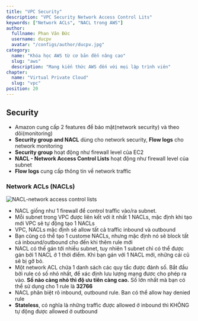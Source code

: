 ```yaml
---
title: "VPC Security"
description: "VPC Security Network Access Control Lits"
keywords: ["Network ACLs", "NACL trong AWS"]
author:
  fullname: Phan Văn Đức
  username: ducpv
  avatar: "/configs/author/ducpv.jpg"
category:
  name: "Khóa học AWS từ cơ bản đến nâng cao"
  slug: "aws"
  description: "Mang kiến thức AWS đến với mọi lập trình viên"
chapter:
  name: "Virtual Private Cloud"
  slug: "vpc"
position: 20
---
```


## Security

- Amazon cung cấp 2 features để bảo mật(network security) và theo dõi(monitoring)
- **Security group and NACL** dùng cho network security, **Flow logs** cho network monitoring
- **Security group** hoạt động như firewall level của EC2
- **NACL - Network Access Control Lists** hoạt động như firewall level của subnet
- **Flow logs** cung cấp thông tin về network traffic

### Network ACLs (NACLs)

![NACL-network access control lists](https://user-images.githubusercontent.com/29729545/146217503-9914d98e-6d78-4f74-81e4-a619320da7be.png)

- NACL giống như 1 firewall để control traffic vào/ra subnet.
- Mỗi subnet trong VPC được liên kết với ít nhất 1 NACLs, mặc định khi tạo mới VPC sẽ tự động tạo 1 NACLs
- VPC, NACLs mặc định sẽ allow tất cả traffic inbound và outbound
- Bạn cũng có thể tạo 1 custome NACLs, nhưng mặc định nó sẽ block tất cả inbound/outbound cho đến khi thêm rule mới
- NACL có thế gán tới nhiều subnet, tuy nhiên 1 subnet chỉ có thể được gán bởi 1 NACL ở 1 thời điểm. Khi bạn gán với 1 NACL mới, những cái cũ sẽ bị gỡ bỏ.
- Một network ACL chứa 1 danh sách các quy tắc được đánh số. Bắt đầu bởi rule có số nhỏ nhất, để xác định lưu lượng mạng đươc cho phép ra vào. **Số nào càng nhỏ thì độ ưu tiên càng cao.** Số lớn nhất mà bạn có thể sử dụng cho 1 rule là **32766**
- NACL phân biệt rõ inbound, outbound rule. Ban có thể allow hay denied rule
- **Stateless**, có nghĩa là những traffic được allowed ở inbound thì KHÔNG tự động được allowed ở outbound
